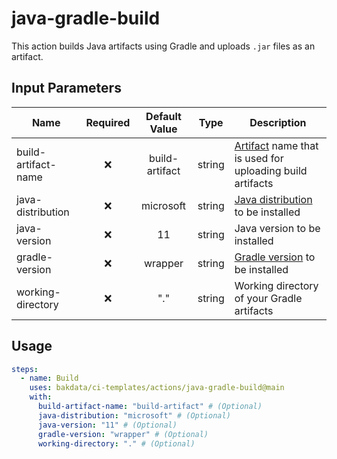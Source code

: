 # java-gradle-build

This action builds Java artifacts using Gradle and uploads `.jar` files as an artifact.

## Input Parameters

| Name                | Required | Default Value  |  Type  | Description                                                                                                     |
| ------------------- | :------: | :------------: | :----: | --------------------------------------------------------------------------------------------------------------- |
| build-artifact-name |    ❌    | build-artifact | string | [Artifact](https://github.com/actions/upload-artifact) name that is used for uploading build artifacts |
| java-distribution   |    ❌    |   microsoft    | string | [Java distribution](https://github.com/actions/setup-java#supported-distributions) to be installed              |
| java-version        |    ❌    |       11       | string | Java version to be installed                                                                                    |
| gradle-version      |    ❌    |    wrapper     | string | [Gradle version](https://github.com/gradle/gradle-build-action#use-a-specific-gradle-version) to be installed   |
| working-directory   |    ❌    |      "."       | string | Working directory of your Gradle artifacts                                                                      |

## Usage

```yaml
steps:
  - name: Build
    uses: bakdata/ci-templates/actions/java-gradle-build@main
    with:
      build-artifact-name: "build-artifact" # (Optional)
      java-distribution: "microsoft" # (Optional)
      java-version: "11" # (Optional)
      gradle-version: "wrapper" # (Optional)
      working-directory: "." # (Optional)
```
